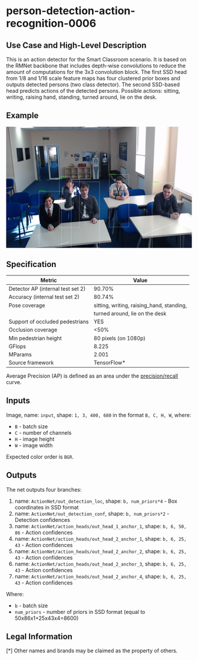 # person-detection-action-recognition-0006

## Use Case and High-Level Description

This is an action detector for the Smart Classroom scenario. It is based on the RMNet backbone that includes depth-wise convolutions to reduce the amount of computations for the 3x3 convolution block. The first SSD head from 1/8 and 1/16 scale feature maps has four clustered prior boxes and outputs detected persons (two class detector). The second SSD-based head predicts actions of the detected persons. Possible actions: sitting, writing, raising hand, standing, turned around, lie on the desk.

## Example

![](./description/person-detection-action-recognition-0006.png)

## Specification

| Metric                            | Value                                     |
|-----------------------------------|-------------------------------------------|
| Detector AP (internal test set 2) | 90.70%                                    |
| Accuracy (internal test set 2)    | 80.74%                                    |
| Pose coverage                     | sitting, writing, raising_hand, standing, |
|                                   | turned around, lie on the desk            |
| Support of occluded pedestrians   | YES                                       |
| Occlusion coverage                | <50%                                      |
| Min pedestrian height             | 80 pixels (on 1080p)                      |
| GFlops                            | 8.225                                     |
| MParams                           | 2.001                                     |
| Source framework                  | TensorFlow\*                              |

Average Precision (AP) is defined as an area under the [precision/recall](https://en.wikipedia.org/wiki/Precision_and_recall)
curve.

## Inputs

Image, name: `input`, shape: `1, 3, 400, 680` in the format `B, C, H, W`, where:

- `B` - batch size
- `C` - number of channels
- `H` - image height
- `W` - image width

Expected color order is `BGR`.

## Outputs

The net outputs four branches:

1. name: `ActionNet/out_detection_loc`, shape: `b, num_priors*4` - Box coordinates in SSD format
2. name: `ActionNet/out_detection_conf`, shape: `b, num_priors*2` - Detection confidences
3. name: `ActionNet/action_heads/out_head_1_anchor_1`, shape: `b, 6, 50, 86` - Action confidences
4. name: `ActionNet/action_heads/out_head_2_anchor_1`, shape: `b, 6, 25, 43` - Action confidences
5. name: `ActionNet/action_heads/out_head_2_anchor_2`, shape: `b, 6, 25, 43` - Action confidences
6. name: `ActionNet/action_heads/out_head_2_anchor_3`, shape: `b, 6, 25, 43` - Action confidences
7. name: `ActionNet/action_heads/out_head_2_anchor_4`, shape: `b, 6, 25, 43` - Action confidences

Where:

- `b` - batch size
- `num_priors` -  number of priors in SSD format (equal to 50x86x1+25x43x4=8600)

## Legal Information
[*] Other names and brands may be claimed as the property of others.
